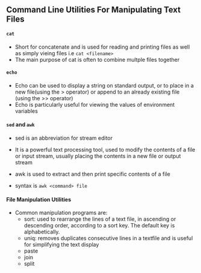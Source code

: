 ## Command Line Utilities For Manipulating Text Files
#### `cat`
- Short for concatenate and is used for reading and printing files as well as simply vieing files i.e `cat <filename>`
- The main purpose of cat is often to combine multple files together

#### `echo`
- Echo can be used to display a string on standard output, or to place in a new file(using the > operator) or append to an already existing file (using the >> operator)
- Echo is particularly useful for viewing the values of environment variables

#### `sed` and `awk`
- sed is an abbreviation for stream editor
- It is a powerful text processing tool, used to modify the contents of a file or  input stream, usually placing the contents in a new file or output stream

- awk is used to extract and then print specific contents of a file
- syntax is `awk <command> file`

#### File Manipulation Utilities
- Common manipulation programs are:
    - sort: used to rearrange the lines of a text file, in ascending or descending order, according to a sort key. The default key is alphabetically.
    - uniq: removes duplicates consecutive lines in a textfile and is useful for simplifying the text display
    - paste
    - join
    - split

